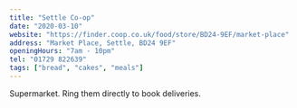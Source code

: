 ```yaml
---
title: "Settle Co-op"
date: "2020-03-10"
website: "https://finder.coop.co.uk/food/store/BD24-9EF/market-place"
address: "Market Place, Settle, BD24 9EF"
openingHours: "7am - 10pm"
tel: "01729 822639"
tags: ["bread", "cakes", "meals"]
---
```


Supermarket. Ring them directly to book deliveries.

